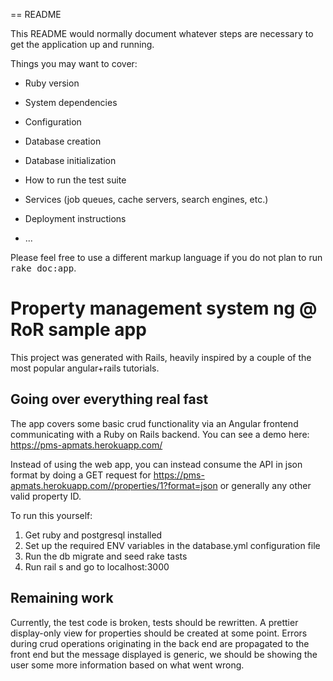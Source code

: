 == README

This README would normally document whatever steps are necessary to get the
application up and running.

Things you may want to cover:

* Ruby version

* System dependencies

* Configuration

* Database creation

* Database initialization

* How to run the test suite

* Services (job queues, cache servers, search engines, etc.)

* Deployment instructions

* ...


Please feel free to use a different markup language if you do not plan to run
<tt>rake doc:app</tt>.



# Property management system ng @ RoR sample app

This project was generated with Rails, heavily inspired by a couple of the most popular angular+rails tutorials.

## Going over everything real fast

The app covers some basic crud functionality via an Angular frontend communicating with a Ruby on Rails backend. 
You can see a demo here: https://pms-apmats.herokuapp.com/

Instead of using the web app, you can instead consume the API in json format by doing a GET request for https://pms-apmats.herokuapp.com//properties/1?format=json or generally any other valid property ID.

To run this yourself:

1. Get ruby and postgresql installed
2. Set up the required ENV variables in the database.yml configuration file
3. Run the db migrate and seed rake tasts
4. Run rail s and go to localhost:3000


## Remaining work

Currently, the test code is broken, tests should be rewritten. A prettier display-only view for properties should be created at some point.
Errors during crud operations originating in the back end are propagated to the front end but the message displayed is generic, we should be showing the user some more information based on what went wrong.
